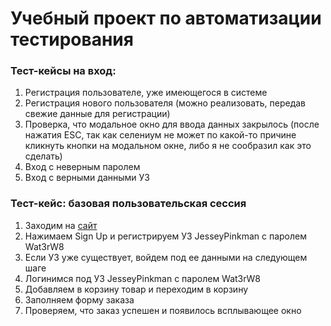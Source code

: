 # Учебный проект по автоматизации тестирования
### Тест-кейсы на вход:
1. Регистрация пользователе, уже имеющегося в системе
2. Регистрация нового пользователя (можно реализовать, передав свежие данные для регистрации)
3. Проверка, что модальное окно для ввода данных закрылось (после нажатия ESC, так как селениум не может по какой-то причине кликнуть кнопки на модальном окне, либо я не сообразил как это сделать)
4. Вход с неверным паролем
5. Вход с верными данными УЗ
### Тест-кейс: базовая пользовательская сессия
1. Заходим на [сайт](https://www.demoblaze.com/#)
2. Нажимаем Sign Up и регистрируем УЗ JesseyPinkman с паролем Wat3rW8
3. Если УЗ уже существует, войдем под ее данными на следующем шаге
4. Логинимся под УЗ JesseyPinkman с паролем Wat3rW8
5. Добавляем в корзину товар и переходим в корзину
6. Заполняем форму заказа
7. Проверяем, что заказ успешен и появилось всплывающее окно